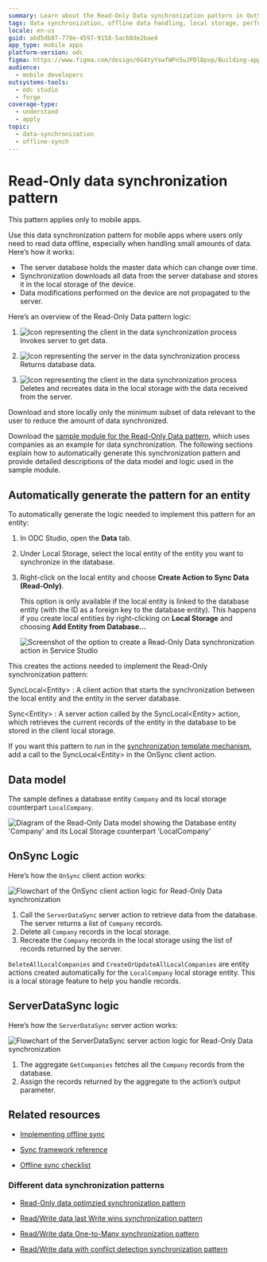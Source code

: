```yaml
---
summary: Learn about the Read-Only Data synchronization pattern in OutSystems Developer Cloud (ODC) for efficient mobile app data management.
tags: data synchronization, offline data handling, local storage, performance optimization, outsystems patterns
locale: en-us
guid: abd5db07-779e-4597-9158-5ac68de2bae4
app_type: mobile apps
platform-version: odc
figma: https://www.figma.com/design/6G4tyYswfWPn5uJPDlBpvp/Building-apps?node-id=7907-1038
audience:
  - mobile developers
outsystems-tools:
  - odc studio
  - forge
coverage-type:
  - understand
  - apply
topic:
  - data-synchronization
  - offline-synch
---
```


# Read-Only data synchronization pattern

<div class="info" markdown="1">

This pattern applies only to mobile apps.

</div>

Use this data synchronization pattern for mobile apps where users only need to read data offline, especially when handling small amounts of data. Here’s how it works:

* The server database holds the master data which can change over time.
* Synchronization downloads all data from the server database and stores it in the local storage of the device.
* Data modifications performed on the device are not propagated to the server.

Here’s an overview of the Read-Only Data pattern logic:

1. ![Icon representing the client in the data synchronization process](images/icon-client.png "Client Icon") Invokes server to get data.

1. ![Icon representing the server in the data synchronization process](images/icon-server.png "Server Icon") Returns database data.

1. ![Icon representing the client in the data synchronization process](images/icon-client.png "Client Icon") Deletes and recreates data in the local storage with the data received from the server.

<div class="info" markdown="1">

Download and store locally only the minimum subset of data relevant to the user to reduce the amount of data synchronized.

</div>

Download the [sample module for the Read-Only Data pattern](http://www.outsystems.com/forge/component/1638/Offline+Data+Sync+Patterns/), which uses companies as an example for data synchronization. The following sections explain how to automatically generate this synchronization pattern and provide detailed descriptions of the data model and logic used in the sample module.

## Automatically generate the pattern for an entity

To automatically generate the logic needed to implement this pattern for an entity:

1. In ODC Studio, open the **Data** tab.
1. Under Local Storage, select the local entity of the entity you want to synchronize in the database.
1. Right-click on the local entity and choose **Create Action to Sync Data (Read-Only)**.

    This option is only available if the local entity is linked to the database entity (with the ID as a foreign key to the database entity). This happens if you create local entities by right-clicking on **Local Storage** and choosing **Add Entity from Database...**

    ![Screenshot of the option to create a Read-Only Data synchronization action in Service Studio](images/read-only-data-accelerator-odcs.png "Create Action to Sync Data (Read-Only)")

This creates the actions needed to implement the Read-Only synchronization pattern:

SyncLocal&lt;Entity&gt;
: A client action that starts the synchronization between the local entity and the entity in the server database.

Sync&lt;Entity&gt;
: A server action called by the SyncLocal&lt;Entity&gt; action, which retrieves the current records of the entity in the database to be stored in the client local storage.

If you want this pattern to run in the [synchronization template mechanism](<../sync-implement.md>), add a call to the SyncLocal&lt;Entity&gt; in the OnSync client action.

## Data model

The sample defines a database entity `Company` and its local storage counterpart `LocalCompany`.

![Diagram of the Read-Only Data model showing the Database entity 'Company' and its Local Storage counterpart 'LocalCompany'](images/read-only-data-data-model-odcs.png "Read-Only Data Model")

## OnSync Logic

Here’s how the `OnSync` client action works:

![Flowchart of the OnSync client action logic for Read-Only Data synchronization](images/read-only-data-offlinedatasync-odcs.png "OnSync Logic")

1. Call the `ServerDataSync` server action to retrieve data from the database. The server returns a list of `Company` records.
1. Delete all `Company` records in the local storage.
1. Recreate the `Company` records in the local storage using the list of records returned by the server.

`DeleteAllLocalCompanies` and `CreateOrUpdateAllLocalCompanies` are entity actions created automatically for the `LocalCompany` local storage entity. This is a local storage feature to help you handle records.

## ServerDataSync logic

Here’s how the `ServerDataSync` server action works:

![Flowchart of the ServerDataSync server action logic for Read-Only Data synchronization](images/read-only-data-serverdatasync-odcs.png "ServerDataSync Logic")

1. The aggregate `GetCompanies` fetches all the `Company` records from the database.
1. Assign the records returned by the aggregate to the action’s output parameter.

## Related resources

* [Implementing offline sync](../sync-implement.md)
  
* [Sync framework reference](../sync-reference.md)
  
* [Offline sync checklist](../sync-checklist.md)

### Different data synchronization patterns

* [Read-Only data optimzied synchronization pattern](read-only-data-optimized.md)
  
* [Read/Write data last Write wins synchronization pattern](read-write-data-last-write-wins.md)
  
* [Read/Write data One-to-Many synchronization pattern](read-write-data-one-to-many.md)
  
* [Read/Write data with conflict detection synchronization pattern](read-write-data-with-conflict-detection.md)
